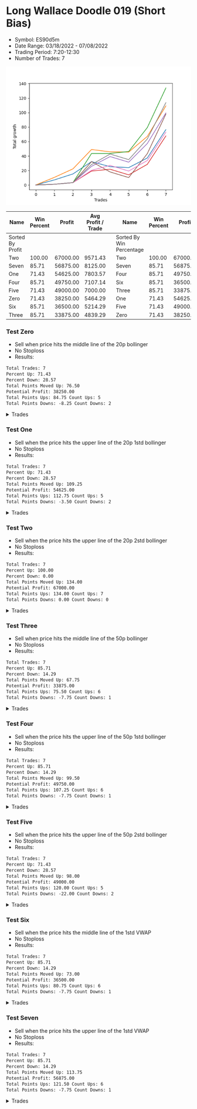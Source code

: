 # Long Wallace Doodle 019 (Short Bias)
- Symbol: ES90d5m
- Date Range: 03/18/2022 - 07/08/2022
- Trading Period: 7:20-12:30
- Number of Trades: 7

![Plot](LongWallaceDoodle019ES90d5m(ShortBias).png)

| Name | Win Percent | Profit | Avg Profit / Trade |     | Name | Win Percent | Profit | Avg Profit / Trade |
| ---- | ----------- | ------ | ------------------ | --- | ---- | ----------- | ------ | ------------------ |
| Sorted By <br> Profit | | | | | Sorted By <br> Win Percentage ||||
| Two | 100.00 | 67000.00 | 9571.43 |     | Two | 100.00 | 67000.00 | 9571.43 |
| Seven | 85.71 | 56875.00 | 8125.00 |     | Seven | 85.71 | 56875.00 | 8125.00 |
| One | 71.43 | 54625.00 | 7803.57 |     | Four | 85.71 | 49750.00 | 7107.14 |
| Four | 85.71 | 49750.00 | 7107.14 |     | Six | 85.71 | 36500.00 | 5214.29 |
| Five | 71.43 | 49000.00 | 7000.00 |     | Three | 85.71 | 33875.00 | 4839.29 |
| Zero | 71.43 | 38250.00 | 5464.29 |     | One | 71.43 | 54625.00 | 7803.57 |
| Six | 85.71 | 36500.00 | 5214.29 |     | Five | 71.43 | 49000.00 | 7000.00 |
| Three | 85.71 | 33875.00 | 4839.29 |     | Zero | 71.43 | 38250.00 | 5464.29 |

### Test Zero
* Sell when price hits the middle line of the 20p bollinger
* No Stoploss
* Results:
```
Total Trades: 7
Percent Up: 71.43
Percent Down: 28.57
Total Points Moved Up: 76.50
Potential Profit: 38250.00
Total Points Ups: 84.75 Count Ups: 5
Total Points Downs: -8.25 Count Downs: 2
```

<details><summary>Trades</summary>

<code>In: 2022-03-23 10:30:00		Out: 2022-03-23 11:28:15		Total Position Time: 58:15		Total Move Up: 7.00		Total to Date: 7.00</code> <br />
<code>In: 2022-03-23 10:45:00		Out: 2022-03-23 11:28:15		Total Position Time: 43:15		Total Move Up: 8.25		Total to Date: 15.25</code> <br />
<code>In: 2022-04-06 11:20:00		Out: 2022-04-06 11:32:25		Total Position Time: 12:25		Total Move Up: 17.00		Total to Date: 32.25</code> <br />
<code>In: 2022-04-18 08:30:00		Out: 2022-04-18 09:55:05		Total Position Time: 85:05		Total Move Up: -7.00		Total to Date: 25.25</code> <br />
<code>In: 2022-06-08 09:45:00		Out: 2022-06-08 11:45:20		Total Position Time: 120:20		Total Move Up: -1.25		Total to Date: 24.00</code> <br />
<code>In: 2022-06-15 11:10:00		Out: 2022-06-15 11:17:05		Total Position Time: 07:05		Total Move Up: 13.25		Total to Date: 37.25</code> <br />
<code>In: 2022-06-15 11:35:00		Out: 2022-06-15 11:40:10		Total Position Time: 05:10		Total Move Up: 39.25		Total to Date: 76.50</code> <br />


</details>

### Test One
* Sell when the price hits the upper line of the 20p 1std bollinger
* No Stoploss
* Results:
```
Total Trades: 7
Percent Up: 71.43
Percent Down: 28.57
Total Points Moved Up: 109.25
Potential Profit: 54625.00
Total Points Ups: 112.75 Count Ups: 5
Total Points Downs: -3.50 Count Downs: 2
```

<details><summary>Trades</summary>

<code>In: 2022-03-23 10:30:00		Out: 2022-03-23 11:48:45		Total Position Time: 78:45		Total Move Up: 10.50		Total to Date: 10.50</code> <br />
<code>In: 2022-03-23 10:45:00		Out: 2022-03-23 11:48:45		Total Position Time: 63:45		Total Move Up: 11.75		Total to Date: 22.25</code> <br />
<code>In: 2022-04-06 11:20:00		Out: 2022-04-06 11:34:00		Total Position Time: 14:00		Total Move Up: 26.75		Total to Date: 49.00</code> <br />
<code>In: 2022-04-18 08:30:00		Out: 2022-04-18 10:08:10		Total Position Time: 98:10		Total Move Up: -3.25		Total to Date: 45.75</code> <br />
<code>In: 2022-06-08 09:45:00		Out: 2022-06-08 12:21:10		Total Position Time: 156:10		Total Move Up: -0.25		Total to Date: 45.50</code> <br />
<code>In: 2022-06-15 11:10:00		Out: 2022-06-15 11:38:55		Total Position Time: 28:55		Total Move Up: 21.50		Total to Date: 67.00</code> <br />
<code>In: 2022-06-15 11:35:00		Out: 2022-06-15 11:40:30		Total Position Time: 05:30		Total Move Up: 42.25		Total to Date: 109.25</code> <br />


</details>

### Test Two
* Sell when the price hits the upper line of the 20p 2std bollinger
* No Stoploss
* Results:
```
Total Trades: 7
Percent Up: 100.00
Percent Down: 0.00
Total Points Moved Up: 134.00
Potential Profit: 67000.00
Total Points Ups: 134.00 Count Ups: 7
Total Points Downs: 0.00 Count Downs: 0
```

<details><summary>Trades</summary>

<code>In: 2022-03-23 10:30:00		Out: 2022-03-23 12:50:00		Total Position Time: 140:00		Total Move Up: 1.00		Total to Date: 1.00</code> <br />
<code>In: 2022-03-23 10:45:00		Out: 2022-03-23 12:50:00		Total Position Time: 125:00		Total Move Up: 2.25		Total to Date: 3.25</code> <br />
<code>In: 2022-04-06 11:20:00		Out: 2022-04-06 11:56:00		Total Position Time: 36:00		Total Move Up: 40.25		Total to Date: 43.50</code> <br />
<code>In: 2022-04-18 08:30:00		Out: 2022-04-18 10:10:25		Total Position Time: 100:25		Total Move Up: 0.00		Total to Date: 43.50</code> <br />
<code>In: 2022-06-08 09:45:00		Out: 2022-06-08 12:22:55		Total Position Time: 157:55		Total Move Up: 2.75		Total to Date: 46.25</code> <br />
<code>In: 2022-06-15 11:10:00		Out: 2022-06-15 11:41:00		Total Position Time: 31:00		Total Move Up: 33.00		Total to Date: 79.25</code> <br />
<code>In: 2022-06-15 11:35:00		Out: 2022-06-15 11:41:00		Total Position Time: 06:00		Total Move Up: 54.75		Total to Date: 134.00</code> <br />


</details>

### Test Three
* Sell when price hits the middle line of the 50p bollinger
* No Stoploss
* Results:
```
Total Trades: 7
Percent Up: 85.71
Percent Down: 14.29
Total Points Moved Up: 67.75
Potential Profit: 33875.00
Total Points Ups: 75.50 Count Ups: 6
Total Points Downs: -7.75 Count Downs: 1
```

<details><summary>Trades</summary>

<code>In: 2022-03-23 10:30:00		Out: 2022-03-23 12:50:00		Total Position Time: 140:00		Total Move Up: 1.00		Total to Date: 1.00</code> <br />
<code>In: 2022-03-23 10:45:00		Out: 2022-03-23 12:50:00		Total Position Time: 125:00		Total Move Up: 2.25		Total to Date: 3.25</code> <br />
<code>In: 2022-04-06 11:20:00		Out: 2022-04-06 11:32:15		Total Position Time: 12:15		Total Move Up: 16.00		Total to Date: 19.25</code> <br />
<code>In: 2022-04-18 08:30:00		Out: 2022-04-18 10:31:35		Total Position Time: 121:35		Total Move Up: 2.50		Total to Date: 21.75</code> <br />
<code>In: 2022-06-08 09:45:00		Out: 2022-06-08 12:50:00		Total Position Time: 185:00		Total Move Up: -7.75		Total to Date: 14.00</code> <br />
<code>In: 2022-06-15 11:10:00		Out: 2022-06-15 11:38:45		Total Position Time: 28:45		Total Move Up: 14.50		Total to Date: 28.50</code> <br />
<code>In: 2022-06-15 11:35:00		Out: 2022-06-15 11:40:10		Total Position Time: 05:10		Total Move Up: 39.25		Total to Date: 67.75</code> <br />


</details>

### Test Four
* Sell when the price hits the upper line of the 50p 1std bollinger
* No Stoploss
* Results:
```
Total Trades: 7
Percent Up: 85.71
Percent Down: 14.29
Total Points Moved Up: 99.50
Potential Profit: 49750.00
Total Points Ups: 107.25 Count Ups: 6
Total Points Downs: -7.75 Count Downs: 1
```

<details><summary>Trades</summary>

<code>In: 2022-03-23 10:30:00		Out: 2022-03-23 12:50:00		Total Position Time: 140:00		Total Move Up: 1.00		Total to Date: 1.00</code> <br />
<code>In: 2022-03-23 10:45:00		Out: 2022-03-23 12:50:00		Total Position Time: 125:00		Total Move Up: 2.25		Total to Date: 3.25</code> <br />
<code>In: 2022-04-06 11:20:00		Out: 2022-04-06 11:32:45		Total Position Time: 12:45		Total Move Up: 22.50		Total to Date: 25.75</code> <br />
<code>In: 2022-04-18 08:30:00		Out: 2022-04-18 10:35:40		Total Position Time: 125:40		Total Move Up: 13.50		Total to Date: 39.25</code> <br />
<code>In: 2022-06-08 09:45:00		Out: 2022-06-08 12:50:00		Total Position Time: 185:00		Total Move Up: -7.75		Total to Date: 31.50</code> <br />
<code>In: 2022-06-15 11:10:00		Out: 2022-06-15 11:39:00		Total Position Time: 29:00		Total Move Up: 25.75		Total to Date: 57.25</code> <br />
<code>In: 2022-06-15 11:35:00		Out: 2022-06-15 11:40:30		Total Position Time: 05:30		Total Move Up: 42.25		Total to Date: 99.50</code> <br />


</details>

### Test Five
* Sell when the price hits the upper line of the 50p 2std bollinger
* No Stoploss
* Results:
```
Total Trades: 7
Percent Up: 71.43
Percent Down: 28.57
Total Points Moved Up: 98.00
Potential Profit: 49000.00
Total Points Ups: 120.00 Count Ups: 5
Total Points Downs: -22.00 Count Downs: 2
```

<details><summary>Trades</summary>

<code>In: 2022-03-23 10:30:00		Out: 2022-03-23 12:50:00		Total Position Time: 140:00		Total Move Up: 1.00		Total to Date: 1.00</code> <br />
<code>In: 2022-03-23 10:45:00		Out: 2022-03-23 12:50:00		Total Position Time: 125:00		Total Move Up: 2.25		Total to Date: 3.25</code> <br />
<code>In: 2022-04-06 11:20:00		Out: 2022-04-06 11:34:25		Total Position Time: 14:25		Total Move Up: 29.00		Total to Date: 32.25</code> <br />
<code>In: 2022-04-18 08:30:00		Out: 2022-04-18 12:50:00		Total Position Time: 260:00		Total Move Up: -14.25		Total to Date: 18.00</code> <br />
<code>In: 2022-06-08 09:45:00		Out: 2022-06-08 12:50:00		Total Position Time: 185:00		Total Move Up: -7.75		Total to Date: 10.25</code> <br />
<code>In: 2022-06-15 11:10:00		Out: 2022-06-15 11:41:00		Total Position Time: 31:00		Total Move Up: 33.00		Total to Date: 43.25</code> <br />
<code>In: 2022-06-15 11:35:00		Out: 2022-06-15 11:41:00		Total Position Time: 06:00		Total Move Up: 54.75		Total to Date: 98.00</code> <br />


</details>

### Test Six
* Sell when the price hits the middle line of the 1std VWAP
* No Stoploss
* Results:
```
Total Trades: 7
Percent Up: 85.71
Percent Down: 14.29
Total Points Moved Up: 73.00
Potential Profit: 36500.00
Total Points Ups: 80.75 Count Ups: 6
Total Points Downs: -7.75 Count Downs: 1
```

<details><summary>Trades</summary>

<code>In: 2022-03-23 10:30:00		Out: 2022-03-23 12:50:00		Total Position Time: 140:00		Total Move Up: 1.00		Total to Date: 1.00</code> <br />
<code>In: 2022-03-23 10:45:00		Out: 2022-03-23 12:50:00		Total Position Time: 125:00		Total Move Up: 2.25		Total to Date: 3.25</code> <br />
<code>In: 2022-04-06 11:20:00		Out: 2022-04-06 11:32:25		Total Position Time: 12:25		Total Move Up: 17.00		Total to Date: 20.25</code> <br />
<code>In: 2022-04-18 08:30:00		Out: 2022-04-18 10:32:10		Total Position Time: 122:10		Total Move Up: 6.75		Total to Date: 27.00</code> <br />
<code>In: 2022-06-08 09:45:00		Out: 2022-06-08 12:50:00		Total Position Time: 185:00		Total Move Up: -7.75		Total to Date: 19.25</code> <br />
<code>In: 2022-06-15 11:10:00		Out: 2022-06-15 11:38:45		Total Position Time: 28:45		Total Move Up: 14.50		Total to Date: 33.75</code> <br />
<code>In: 2022-06-15 11:35:00		Out: 2022-06-15 11:40:10		Total Position Time: 05:10		Total Move Up: 39.25		Total to Date: 73.00</code> <br />


</details>

### Test Seven
* Sell when the price hits the upper line of the 1std VWAP
* No Stoploss
* Results:
```
Total Trades: 7
Percent Up: 85.71
Percent Down: 14.29
Total Points Moved Up: 113.75
Potential Profit: 56875.00
Total Points Ups: 121.50 Count Ups: 6
Total Points Downs: -7.75 Count Downs: 1
```

<details><summary>Trades</summary>

<code>In: 2022-03-23 10:30:00		Out: 2022-03-23 12:50:00		Total Position Time: 140:00		Total Move Up: 1.00		Total to Date: 1.00</code> <br />
<code>In: 2022-03-23 10:45:00		Out: 2022-03-23 12:50:00		Total Position Time: 125:00		Total Move Up: 2.25		Total to Date: 3.25</code> <br />
<code>In: 2022-04-06 11:20:00		Out: 2022-04-06 11:32:55		Total Position Time: 12:55		Total Move Up: 25.00		Total to Date: 28.25</code> <br />
<code>In: 2022-04-18 08:30:00		Out: 2022-04-18 10:35:45		Total Position Time: 125:45		Total Move Up: 14.50		Total to Date: 42.75</code> <br />
<code>In: 2022-06-08 09:45:00		Out: 2022-06-08 12:50:00		Total Position Time: 185:00		Total Move Up: -7.75		Total to Date: 35.00</code> <br />
<code>In: 2022-06-15 11:10:00		Out: 2022-06-15 11:40:55		Total Position Time: 30:55		Total Move Up: 28.50		Total to Date: 63.50</code> <br />
<code>In: 2022-06-15 11:35:00		Out: 2022-06-15 11:40:55		Total Position Time: 05:55		Total Move Up: 50.25		Total to Date: 113.75</code> <br />


</details>
